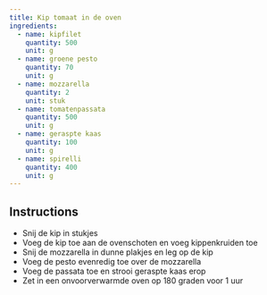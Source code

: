 ```yaml
---
title: Kip tomaat in de oven
ingredients:
  - name: kipfilet
    quantity: 500
    unit: g
  - name: groene pesto
    quantity: 70
    unit: g
  - name: mozzarella
    quantity: 2
    unit: stuk
  - name: tomatenpassata
    quantity: 500
    unit: g
  - name: geraspte kaas
    quantity: 100
    unit: g
  - name: spirelli
    quantity: 400
    unit: g
---
```


<Recipe />

## Instructions

- Snij de kip in stukjes
- Voeg de kip toe aan de ovenschoten en voeg kippenkruiden toe
- Snij de mozzarella in dunne plakjes en leg op de kip
- Voeg de pesto evenredig toe over de mozzarella
- Voeg de passata toe en strooi geraspte kaas erop
- Zet in een onvoorverwarmde oven op 180 graden voor 1 uur
